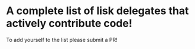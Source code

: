 # A complete list of lisk delegates that actively contribute code!

To add yourself to the list please submit a PR!